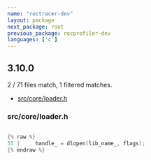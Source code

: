 ```yaml
---
name: "roctracer-dev"
layout: package
next_package: root
previous_package: rocprofiler-dev
languages: ['c']
---
```

## 3.10.0
2 / 71 files match, 1 filtered matches.

 - [src/core/loader.h](#srccoreloaderh)

### src/core/loader.h

```c

{% raw %}
55 |     handle_ = dlopen(lib_name_, flags);
{% endraw %}

```